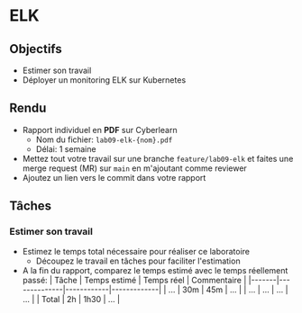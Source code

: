 # ELK

## Objectifs

- Estimer son travail
- Déployer un monitoring ELK sur Kubernetes

## Rendu

- Rapport individuel en **PDF** sur Cyberlearn
  - Nom du fichier: `lab09-elk-{nom}.pdf`
  - Délai: 1 semaine
- Mettez tout votre travail sur une branche `feature/lab09-elk` et faites une merge request (MR) sur `main` en m'ajoutant comme reviewer
- Ajoutez un lien vers le commit dans votre rapport

## Tâches

### Estimer son travail

- Estimez le temps total nécessaire pour réaliser ce laboratoire
  - Découpez le travail en tâches pour faciliter l'estimation
- A la fin du rapport, comparez le temps estimé avec le temps réellement passé:
  | Tâche | Temps estimé | Temps réel | Commentaire |
  |-------|--------------|------------|-------------|
  | ... | 30m | 45m | ... |
  | ... | ... | ... | ... |
  | Total | 2h | 1h30 | ... |
